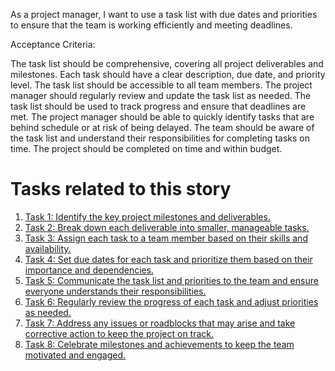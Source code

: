 As a project manager, I want to use a task list with due dates and priorities to ensure that the team is working efficiently and meeting deadlines.

Acceptance Criteria:

The task list should be comprehensive, covering all project deliverables and milestones.
Each task should have a clear description, due date, and priority level.
The task list should be accessible to all team members.
The project manager should regularly review and update the task list as needed.
The task list should be used to track progress and ensure that deadlines are met.
The project manager should be able to quickly identify tasks that are behind schedule or at risk of being delayed.
The team should be aware of the task list and understand their responsibilities for completing tasks on time.
The project should be completed on time and within budget.


# Tasks related to this story
1. [Task 1: Identify the key project milestones and deliverables.](tasks/task_1.1.1.1.md)
2. [Task 2: Break down each deliverable into smaller, manageable tasks.](tasks/task_1.1.1.2.md)
3. [Task 3: Assign each task to a team member based on their skills and availability.](tasks/task_1.1.1.3.md)
4. [Task 4: Set due dates for each task and prioritize them based on their importance and dependencies.](tasks/task_1.1.1.4.md)
5. [Task 5: Communicate the task list and priorities to the team and ensure everyone understands their responsibilities.](tasks/task_1.1.1.5.md)
6. [Task 6: Regularly review the progress of each task and adjust priorities as needed.](tasks/task_1.1.1.6.md)
7. [Task 7: Address any issues or roadblocks that may arise and take corrective action to keep the project on track.](tasks/task_1.1.1.7.md)
8. [Task 8: Celebrate milestones and achievements to keep the team motivated and engaged.](tasks/task_1.1.1.8.md)

